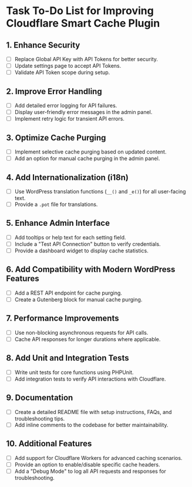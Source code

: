 # Task To-Do List for Improving Cloudflare Smart Cache Plugin

## 1. Enhance Security
- [ ] Replace Global API Key with API Tokens for better security.
- [ ] Update settings page to accept API Tokens.
- [ ] Validate API Token scope during setup.

## 2. Improve Error Handling
- [ ] Add detailed error logging for API failures.
- [ ] Display user-friendly error messages in the admin panel.
- [ ] Implement retry logic for transient API errors.

## 3. Optimize Cache Purging
- [ ] Implement selective cache purging based on updated content.
- [ ] Add an option for manual cache purging in the admin panel.

## 4. Add Internationalization (i18n)
- [ ] Use WordPress translation functions (`__()` and `_e()`) for all user-facing text.
- [ ] Provide a `.pot` file for translations.

## 5. Enhance Admin Interface
- [ ] Add tooltips or help text for each setting field.
- [ ] Include a "Test API Connection" button to verify credentials.
- [ ] Provide a dashboard widget to display cache statistics.

## 6. Add Compatibility with Modern WordPress Features
- [ ] Add a REST API endpoint for cache purging.
- [ ] Create a Gutenberg block for manual cache purging.

## 7. Performance Improvements
- [ ] Use non-blocking asynchronous requests for API calls.
- [ ] Cache API responses for longer durations where applicable.

## 8. Add Unit and Integration Tests
- [ ] Write unit tests for core functions using PHPUnit.
- [ ] Add integration tests to verify API interactions with Cloudflare.

## 9. Documentation
- [ ] Create a detailed README file with setup instructions, FAQs, and troubleshooting tips.
- [ ] Add inline comments to the codebase for better maintainability.

## 10. Additional Features
- [ ] Add support for Cloudflare Workers for advanced caching scenarios.
- [ ] Provide an option to enable/disable specific cache headers.
- [ ] Add a "Debug Mode" to log all API requests and responses for troubleshooting.
